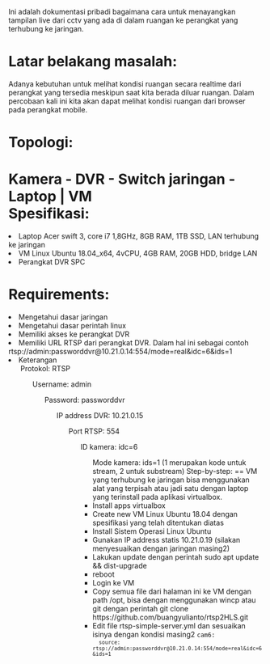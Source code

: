 Ini adalah dokumentasi pribadi bagaimana cara untuk menayangkan tampilan live dari cctv yang ada di dalam ruangan ke perangkat yang terhubung ke jaringan.

Latar belakang masalah:
==
Adanya kebutuhan untuk melihat kondisi ruangan secara realtime dari perangkat yang tersedia meskipun saat kita berada diluar ruangan. Dalam percobaan kali ini kita akan dapat melihat kondisi ruangan dari browser pada perangkat mobile.

Topologi:
==
Kamera - DVR - Switch jaringan - Laptop
                   |
                  VM</br>
Spesifikasi:
==
<li>Laptop Acer swift 3, core i7 1,8GHz, 8GB RAM, 1TB SSD, LAN terhubung ke jaringan
<li>VM Linux Ubuntu 18.04_x64, 4vCPU, 4GB RAM, 20GB HDD, bridge LAN
<li>Perangkat DVR SPC

Requirements:
==
<li>Mengetahui dasar jaringan
<li>Mengetahui dasar perintah linux
<li>Memiliki akses ke perangkat DVR
<li>Memiliki URL RTSP dari perangkat DVR. Dalam hal ini sebagai contoh rtsp://admin:passworddvr@10.21.0.14:554/mode=real&idc=6&ids=1
<li>Keterangan
  <ul>Protokol: RTSP
  <ul>Username: admin
  <ul>Password: passworddvr
  <ul>IP address DVR: 10.21.0.15
  <ul>Port RTSP: 554
  <ul>ID kamera: idc=6
  <ul>Mode kamera: ids=1 (1 merupakan kode untuk stream, 2 untuk substream)
Step-by-step:
==
VM yang terhubung ke jaringan bisa menggunakan alat yang terpisah atau jadi satu dengan laptop yang terinstall pada aplikasi virtualbox.
<li>Install apps virtualbox
<li>Create new VM Linux Ubuntu 18.04 dengan spesifikasi yang telah ditentukan diatas
<li>Install Sistem Operasi Linux Ubuntu
<li>Gunakan IP address statis 10.21.0.19 (silakan menyesuaikan dengan jaringan masing2)
<li>Lakukan update dengan perintah sudo apt update && dist-upgrade
<li>reboot
<li>Login ke VM
<li>Copy semua file dari halaman ini ke VM dengan path /opt, bisa dengan menggunakan wincp atau git dengan perintah git clone https://github.com/buangyulianto/rtsp2HLS.git
<li>Edit file rtsp-simple-server.yml dan sesuaikan isinya dengan kondisi masing2
<code>cam6:
<code>  source: rtsp://admin:passworddvr@10.21.0.14:554/mode=real&idc=6&ids=1
